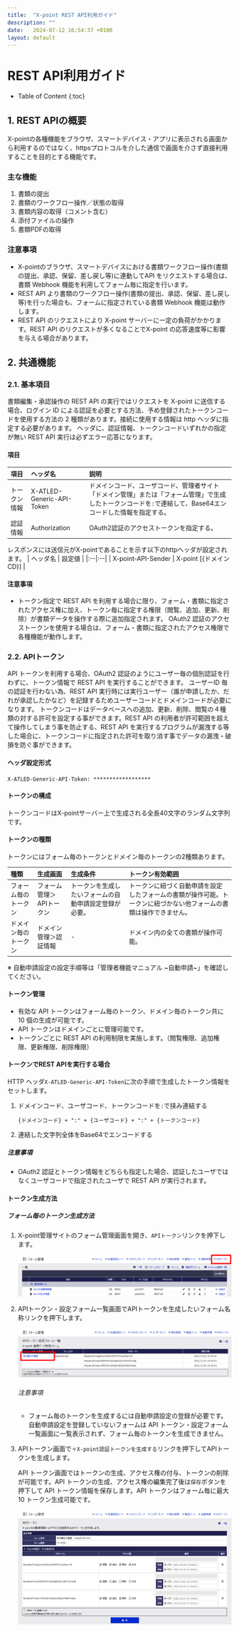 ```yaml
---
title:  "X-point REST API利用ガイド"
description: ""
date:   2024-07-12 16:54:37 +0100
layout: default
---
```


# REST API利用ガイド

* Table of Content
{:toc}

## 1. REST APIの概要

X-pointの各種機能をブラウザ、スマートデバイス・アプリに表示される画面から利用するのではなく、httpsプロトコルを介した通信で画面を介さず直接利用することを目的とする機能です。

### 主な機能

1. 書類の提出
2. 書類のワークフロー操作／状態の取得
3. 書類内容の取得（コメント含む）
4. 添付ファイルの操作
5. 書類PDFの取得

### 注意事項

- X-pointのブラウザ、スマートデバイスにおける書類ワークフロー操作(書類の提出、承認、保留、差し戻し等)に連動してAPI をリクエストする場合は、書類 Webhook 機能を利用してフォーム毎に指定を行います。
- REST API より書類のワークフロー操作(書類の提出、承認、保留、差し戻し等)を行った場合も、フォームに指定されている書類 Webhook 機能は動作します。
- REST API のリクエストにより X-point サーバーに一定の負荷がかかります。REST API のリクエストが多くなることでX-point の応答速度等に影響を与える場合があります。

## 2. 共通機能

### 2.1. 基本項目

書類編集・承認操作の REST API の実行ではリクエストを X-point に送信する場合、ログイン ID による認証を必要とする方法、予め登録されたトークンコードを使用する方法の 2 種類があります。接続に使用する情報は http ヘッダに指定する必要があります。
ヘッダに、認証情報、トークンコードいずれかの指定が無い REST API 実行は必ずエラー応答になります。

#### 項目

| 項目 | ヘッダ名 | 説明 |
|:--|:--|:--|
| トークン情報 | X-ATLED-Generic-API-Token | ドメインコード、ユーザコード、管理者サイト「ドメイン管理」または「フォーム管理」で生成したトークンコードを`:`で連結して、Base64エンコードした情報を指定する。 |
| 認証情報 | Authorization | OAuth2認証のアクセストークンを指定する。 |

レスポンスには送信元がX-pointであることを示す以下のhttpヘッダが設定されます。
| ヘッダ名 | 設定値 |
|:--|:--|
| X-point-API-Sender | X-point [{ドメインCD}] |

#### 注意事項

- トークン指定で REST API を利用する場合に限り、フォーム・書類に指定されたアクセス権に加え、トークン毎に指定する権限（閲覧、追加、更新、削除）が書類データを操作する際に追加指定されます。
OAuth2 認証のアクセストークンを使用する場合は、フォーム・書類に指定されたアクセス権限で各種機能が動作します。

### 2.2. APIトークン

API トークンを利用する場合、OAuth2 認証のようにユーザー毎の個別認証を行わずに、トークン情報で REST API を実行することができます。
ユーザーID 毎の認証を行わない為、REST API 実行時には実行ユーザー（誰が申請したか、だれが承認したかなど）を記録するためユーザーコードとドメインコードが必要になります。
トークンコードはデータベースへの追加、更新、削除、閲覧の４種類の対する許可を設定する事ができます。REST API の利用者が許可範囲を超えて操作してしまう事を防止する、REST API を実行するプログラムが漏洩する等した場合に、トークンコードに指定された許可を取り消す事でデータの漏洩・破損を防ぐ事ができます。

#### ヘッダ設定形式

```text
X-ATLED-Generic-API-Token: ******************
```

#### トークンの構成

トークンコードはX-pointサーバー上で生成される全長40文字のランダム文字列です。

#### トークンの種類

トークンにはフォーム毎のトークンとドメイン毎のトークンの2種類あります。

| 種類 | 生成画面 | 生成条件 | トークン有効範囲 |
|:--|:--|:--|:--|
|フォーム毎のトークン | フォーム管理＞APIトークン | トークンを生成したいフォームの自動申請設定登録が必要。 | トークンに紐づく自動申請を設定したフォームの書類が操作可能。トークンに紐づかない他フォームの書類は操作できません。 |
| ドメイン毎のトークン | ドメイン管理＞認証情報 | - | ドメイン内の全ての書類が操作可能。|

※ 自動申請設定の設定手順等は「管理者機能マニュアル ~自動申請~」を確認してください。

#### トークン管理

- 有効な API トークンはフォーム毎のトークン、ドメイン毎のトークン共に 10 個の生成が可能です。
- API トークンはドメインごとに管理可能です。
- トークンごとに REST API の利用制限を実施します。（閲覧権限、追加権限、更新権限、削除権限）

#### トークンでREST APIを実行する場合

HTTP ヘッダ`X-ATLED-Generic-API-Token`に次の手順で生成したトークン情報をセットします。

1. ドメインコード、ユーザコード、トークンコードを`:`で挟み連結する

   `{ドメインコード} + ":" + {ユーザコード} + ":" + {トークンコード}`
2. 連結した文字列全体をBase64でエンコードする

##### 注意事項

- OAuth2 認証とトークン情報をどちらも指定した場合、認証したユーザではなくユーザコードで指定されたユーザで REST API が実行されます。

#### トークン生成方法

##### フォーム毎のトークン生成方法

1. X-point管理サイトのフォーム管理画面を開き、`APIトークン`リンクを押下します。

   ![フォーム管理画面](./images/admin_form.png)

2. APIトークン・設定フォーム一覧画面でAPIトークンを生成したいフォーム名称リンクを押下します。

   ![APIトークン・設定フォーム一覧画面](./images/admin_api_token_config.png)

   ###### 注意事項
   - フォーム毎のトークンを生成するには自動申請設定の登録が必要です。自動申請設定を登録していないフォームは API トークン・設定フォーム一覧画面に一覧表示されず、フォーム毎のトークンを生成できません。
3. APIトークン画面で`＋X-point認証トークンを生成する`リンクを押下してAPIトークンを生成します。

   API トークン画面ではトークンの生成、アクセス権の付与、トークンの削除が可能です。API トークンの生成、アクセス権の編集完了後は`保存`ボタンを押下して API トークン情報を保存します。API トークンはフォーム毎に最大 10 トークン生成可能です。

   ![APIトークン画面](./images/admin_api_token.png)
